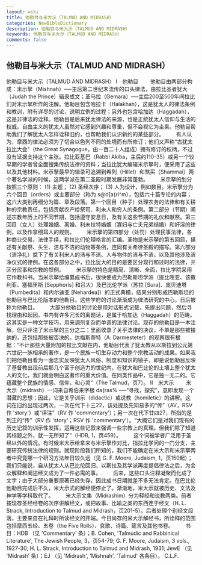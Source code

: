 ```yaml
---
layout: wiki
title: 他勒目与米大示（TALMUD AND MIDRASH）
categories: NewBibleDictionary
description: 他勒目与米大示（TALMUD AND MIDRASH）
keywords: 他勒目与米大示（TALMUD AND MIDRASH）
comments: false
---
```


## 他勒目与米大示（TALMUD AND MIDRASH）



他勒目与米大示（TALMUD AND MIDRASH）
Ⅰ　他勒目
　　他勒目由两部分构成：米示拏（Mishnah）──主后第二世纪末流传的口头律法，由拉比圣者犹大（Judah the Prince）辑录成文；革马拉（Gemara）──主后200至500年间拉比们对米示拏所作的注解。他勒目包含哈拉卡（Halakhah），这是犹太人的律法条例和教训，附有详尽的讨论，说明立例的过程；另外也包含哈加达（Haggadah），这是非律法的诠释。他勒目是后来犹太律法的来源，也是正统犹太人信仰与生活的权威。自由主义的犹太人虽然对它感到兴趣和尊重，但不会视它为圭臬。他勒目帮助我们了解犹太人怎样诠释旧约，也帮助我们认识新约的某些部分。
　　有人认为，摩西的律法必须为了切合以色列不同的处境而有所修订；他们又声称“古犹太拉比大会”（the Great Synagogue，由一百二十人组成）拥有修订的权柄，不过没有证据支持这个主张。拉比亚基巴（Rabbi Akiba，主后约110-35）或另一个较早期的学者曾全面搜集传统法律的资料；当拉比犹大编辑米示拏时，便采用了这些以及其他材料。米示拏最早的辑录可追溯到希列（Hillel）和煞买（Shammai）两个著名学派的时候，这两学派在第二圣殿时期发展非常蓬勃。
　　米示拏的划分按照三个原则： (1) 主题； (2) 圣经次序； (3) 人为设计，例如数目。米示拏分为六个回目（orders）或主要部分（称为 s@d[a{ri^m），包括六十篇专论的内容；这六大类别再细分为篇、章及段落。第一个回目（种子）处理农务的法律和有关耕种的宗教责任，包括贡献农产给祭司、利未人和穷人的条例。第二部分（节期）阐述宗教年历上的不同节期，包括遵守安息日，及有关这些节期的礼仪和献祭。第三回目（女人）处理婚姻、离婚、利未拉特婚姻（寡妇与亡夫兄弟结婚）和奸淫的律例，以及作拿细耳人的规则。
　　米示拏的第四部分（处罚）处理民事法律，各种商业交易，法律手续，和拉比们伦理格言的汇编。圣物是米示拏的第五回目，描述有关献祭、头生、洁与不洁的动物等条例，连同有关希律圣殿的描写。第六部分（洁净礼）奠下了有关利米人的洁与不洁、人与物件的洁与不洁，以及其他涉及洁净仪式的律例。在这各部分之中，拉比犹大的目的是要区分现行和过时的法律，并区分民事和宗教的惯例。
　　米示拏的特色是精简、清晰、全面，拉比学院采用它作教科书。当米示拏给编纂成书后，很快便成为巴勒斯坦学派（提比哩亚、该撒利亚、塞福里斯 [Sepphoris] 和吕大）及巴比伦学派（苏拉 [Sura]、庞贝迪塔〔Pumbedita〕和内尔迪亚 [Nehardea]）的正式典模，结果分别形成巴勒斯坦的他勒目与巴比伦版本的他勒目。这些学府的讨论渐渐成为律法研究的中心，日后被称为他勒目。
　　大部分他勒目的讨论是用对话形式记载，先提出问题，然后寻找理由和起因。书内有许多冗长的离题话，是属于哈加达（Haggadah）的范畴。这其实是一种文学技巧，用来调剂复杂而单调的法律讨论。现存的他勒目是一本注解，但只评注了米示拏的三分之二；里面收录了关乎法律的决议，不单是那些被接纳的，还包括那些被否决的。达梅斯蒂特（A. Darmesteter）的观察很有根据：“不计那些大量附加的拉比文献在内，他勒目代表了犹太教从以斯拉到公元第六世纪一脉相承的著作，是一个民族一切生存动力和整个宗教活动的成果。如果我们把他勒目看为一面忠实反映犹太人风俗、制度和知识的镜子，即是说他勒目反映了基督教出现前后那几个富于创造力的世纪内，在犹大和巴比伦的土壤上整个犹太人的文化，我们就会明白这著作的重大价值。在同类作品中，它是独一无二的。它蕴藏整个民族的情感、信仰，和心灵”（The Talmud，页7）。
Ⅱ　米大示
　　米大示（midrash）一词来自希伯来字根 da{ras% ──“寻找，探究”，意即发现一个潜藏的思想；因此，它是关乎训示（didactic）或说教（homiletic）的讲解。这词在旧约出现过两次，一次在代下十三22，该处提及先知易多的“传”（AV，RSV 作 'story'）或“评注”（RV 作 'commentary'）；另一次在代下廿四27，所指的是列王的“传”（RV 作 'story'；RSV 作 'commentary'）。“大概它们是对我们现有的历史记叙的训示性发挥，运用这些记叙来强调一些宗教上的真理。但我们除了知道其标题之外，就一无所知了”（HDB,
1，页459）。
　　这个词被学者广泛用于圣经以外的情况。有时候米大示给拿来与米示拏作对比，指拉比学问的一门分支，主要研究传统法律的规则。就现阶段我们所知的，我们不能确定在米大示和米示拏两者中究竟哪一个研习方法年日较久远（见 G. F. Moore, Judaism, 1，页150起）；我们只能说，自从犹太人从巴比伦回归，以斯拉及其学派再度提倡律法之后，为会众解释和阐述经文成为了一件必需的事。
　　后来，这些口头注释凝聚而化成了文字；由于大部分重要原著已经失存，因此成书日期就差不多无法肯定。在巴比伦他勒目完成后不久，米大示式的解经便停止了。渐渐地，米大示就被历史、文法及神学等学科取代了。
　　米大示文集（Midrashim）分为释经和说教两类。前者按现存圣经经卷的次序讲解经文，或把故事、比喻之类的东西连于经文（H. L. Strack, Introduction to Talmud and Midrash，页201-5）。后者处理个别经文段落，主要来自在礼拜时所读经文的开端。今日尚存的米大示解经书，所诠释的范围包括摩西五经、五卷（the Five Rolls）、哀歌、诗篇、箴言及其他书卷。
　　书目：HDB
（见 'Commentary' 条）；B. Cohen, 'Talmudic and
Rabbinical Literature', The Jewish People,
3，页54-79; G. F. Moore, Judaism,
3 vols., 1927-30; H. L. Strack, Introduction
to Talmud and Midrash, 1931; JewE
（见 'Midrash' 条）；EJ
（见 'Midrash', 'Mishnah',
'Talmud' 各条目）。
C.L.F.





